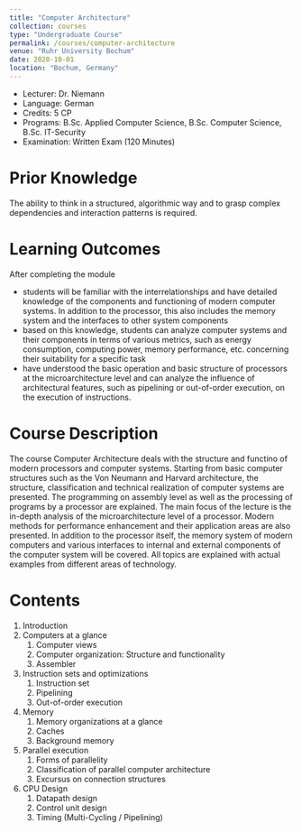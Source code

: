 ```yaml
---
title: "Computer Architecture"
collection: courses
type: "Undergraduate Course"
permalink: /courses/computer-architecture
venue: "Ruhr University Bochum"
date: 2020-10-01
location: "Bochum, Germany"
---
```


* Lecturer: Dr. Niemann
* Language: German
* Credits: 5 CP
* Programs: B.Sc. Applied Computer Science, B.Sc. Computer Science, B.Sc. IT-Security
* Examination: Written Exam (120 Minutes)

Prior Knowledge
=====

The ability to think in a structured, algorithmic way and to grasp complex dependencies and interaction patterns is required.

Learning Outcomes
=====

After completing the module
* students will be familiar with the interrelationships and have detailed knowledge of the components and functioning of modern computer systems. In addition to the processor, this also includes the memory system and the interfaces to other system components
* based on this knowledge, students can analyze computer systems and their
components in terms of various metrics, such as energy consumption, computing power, memory performance, etc. concerning their suitability for a specific task
* have understood the basic operation and basic structure of processors at the microarchitecture level and can analyze the influence of architectural features, such as pipelining or out-of-order execution, on the execution of instructions.

Course Description
======

The course Computer Architecture deals with the structure and functino of modern processors and computer systems.
Starting from basic computer structures such as the Von Neumann and Harvard architecture, the structure, classification and technical realization of computer systems are presented.
The programming on assembly level as well as the processing of programs by a processor are explained.
The main focus of the lecture is the in-depth analysis of the microarchitecture level of a processor.
Modern methods for performance enhancement and their application areas are also presented.
In addition to the processor itself, the memory system of modern computers and various interfaces to internal and external components of the computer system will be covered.
All topics are explained with actual examples from different areas of technology.



Contents
======

1. Introduction
2. Computers at a glance
   1. Computer views
   2. Computer organization: Structure and functionality
   3. Assembler
3. Instruction sets and optimizations
   1. Instruction set
   2. Pipelining
   3. Out-of-order execution
4. Memory
   1. Memory organizations at a glance
   2. Caches
   3. Background memory
5. Parallel execution
   1. Forms of parallelity
   2. Classification of parallel computer architecture
   3. Excursus on connection structures
6. CPU Design
   1. Datapath design
   2. Control unit design
   3. Timing (Multi-Cycling / Pipelining)
